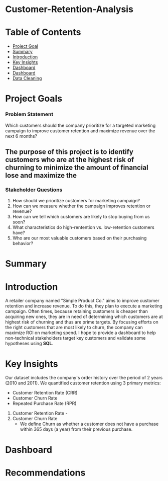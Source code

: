 # Customer-Retention-Analysis

# Table of Contents
- [Project Goal](#Project-Goals)
- [Summary](#Summary)
- [Introduction](#Introduction)
- [Key Insights](#Key-Insights)
- [Dashboard](#Dashboard)
- [Dashboard](#Recommendations)
- [Data Cleaning](#Data-Cleaning)

# Project Goals
### Problem Statement
Which customers should the company prioritize for a targeted marketing campaign to improve customer retention and maximize revenue over the next 6 months?


## The purpose of this project is to identify customers who are at the highest risk of churning to minimize the amount of financial lose and maximize the 


### Stakeholder Questions
1. How should we prioritize customers for marketing campaign?
2. How can we measure whether the campaign improves retention or revenue?
3. How can we tell which customers are likely to stop buying from us soon?
4. What characteristics do high-rentention vs. low-retention customers have?
5. Who are our most valuable customers based on their purchasing behavior?

# Summary 

# Introduction
A retailer company named "Simple Product Co." aims to improve customer retention and increase revenue. To do this, they plan to execute a marketing campaign. Often times, because retaining customers is cheaper than acquiring new ones, they are in need of determining which customers are at highest risk of churning and thus are prime targets. By focusing efforts on the right customers that are most likely to churn, the company can maximize ROI on marketing spend. I hope to provide a dashboard to help non-technical stakeholders target key customers and validate some hypotheses using **SQL**.

# Key Insights
Our dataset includes the company's order history over the period of 2 years (2010 and 2011). We quantified customer retention using 3 primary metrics:
* Customer Retention Rate (CRR)
* Customer Churn Rate 
* Repeated Purchase Rate (RPR)

1. Customer Retention Rate - 
2. Customer Churn Rate 
    - We define Churn as whether a customer does not have a purchase within 365 days (a year) from their previous purchase.

# Dashboard

# Recommendations








<!--Annotations
Table of Contents:
- [Section title](#section-title)


-->